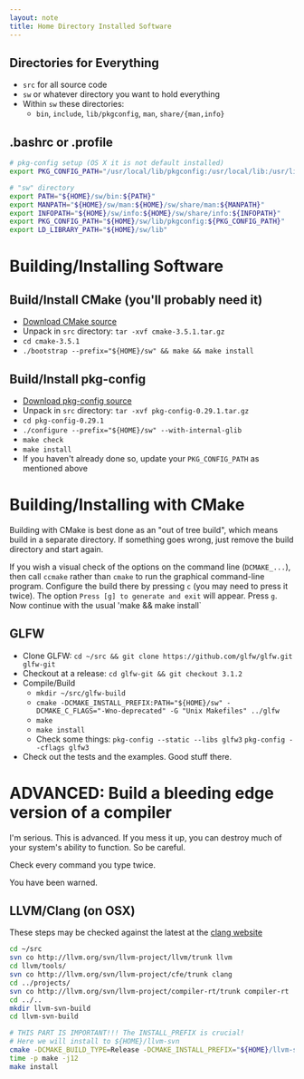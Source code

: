 ```yaml
---
layout: note
title: Home Directory Installed Software
---
```



## Directories for Everything

* `src` for all source code
* `sw` or whatever directory you want to hold everything
* Within `sw` these directories:
  - `bin`, `include`, `lib/pkgconfig`, `man`, `share/{man,info}`

## .bashrc or .profile

```bash
# pkg-config setup (OS X it is not default installed)
export PKG_CONFIG_PATH="/usr/local/lib/pkgconfig:/usr/local/lib:/usr/lib/pkgconfig"

# "sw" directory
export PATH="${HOME}/sw/bin:${PATH}"
export MANPATH="${HOME}/sw/man:${HOME}/sw/share/man:${MANPATH}"
export INFOPATH="${HOME}/sw/info:${HOME}/sw/share/info:${INFOPATH}"
export PKG_CONFIG_PATH="${HOME}/sw/lib/pkgconfig:${PKG_CONFIG_PATH}"
export LD_LIBRARY_PATH="${HOME}/sw/lib"
```

# Building/Installing Software

## Build/Install CMake (you'll probably need it)

* [Download CMake source](https://cmake.org/download/)
* Unpack in `src` directory: `tar -xvf cmake-3.5.1.tar.gz`
* `cd cmake-3.5.1`
* `./bootstrap --prefix="${HOME}/sw" && make && make install`

## Build/Install pkg-config

* [Download pkg-config source](https://pkg-config.freedesktop.org/releases/)
* Unpack in `src` directory: `tar -xvf pkg-config-0.29.1.tar.gz`
* `cd pkg-config-0.29.1`
* `./configure --prefix="${HOME}/sw" --with-internal-glib`
* `make check`
* `make install`
* If you haven't already done so, update your `PKG_CONFIG_PATH` as mentioned above

# Building/Installing with CMake

Building with CMake is best done as an "out of tree build", which means build in a separate directory. If something goes wrong, just remove the build directory and start again.

If you wish a visual check of the options on the command line (`DCMAKE_...`), then call `ccmake` rather than `cmake` to run the graphical command-line program. Configure the build there by pressing `c` (you may need to press it twice). The option `Press [g] to generate and exit` will appear. Press `g`. Now continue with the usual 'make && make install`

## GLFW

* Clone GLFW: `cd ~/src && git clone https://github.com/glfw/glfw.git glfw-git`
* Checkout at a release: `cd glfw-git && git checkout 3.1.2`
* Compile/Build
  - `mkdir ~/src/glfw-build`
  - `cmake -DCMAKE_INSTALL_PREFIX:PATH="${HOME}/sw" -DCMAKE_C_FLAGS="-Wno-deprecated" -G "Unix Makefiles" ../glfw`
  - `make`
  - `make install`
  - Check some things: `pkg-config --static --libs glfw3`  `pkg-config --cflags glfw3`
* Check out the tests and the examples. Good stuff there.


# ADVANCED: Build a bleeding edge version of a compiler

I'm serious. This is advanced. If you mess it up, you can destroy much of your system's ability to function. So be careful. 

Check every command you type twice.

You have been warned.

## LLVM/Clang (on OSX)

These steps may be checked against the latest at the [clang website](clang.llvm.org/get_started.html)

```bash
cd ~/src
svn co http://llvm.org/svn/llvm-project/llvm/trunk llvm
cd llvm/tools/
svn co http://llvm.org/svn/llvm-project/cfe/trunk clang
cd ../projects/
svn co http://llvm.org/svn/llvm-project/compiler-rt/trunk compiler-rt
cd ../..
mkdir llvm-svn-build
cd llvm-svn-build

# THIS PART IS IMPORTANT!!! The INSTALL_PREFIX is crucial!
# Here we will install to ${HOME}/llvm-svn
cmake -DCMAKE_BUILD_TYPE=Release -DCMAKE_INSTALL_PREFIX="${HOME}/llvm-svn/" -DLLVM_TARGETS_TO_BUILD=host -G "Unix Makefiles" ../llvm
time -p make -j12
make install
```

